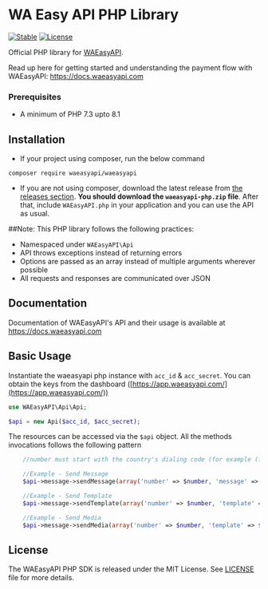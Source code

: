 # WA Easy API PHP Library

[![Stable](https://img.shields.io/badge/stable-v1.0.0-blue.svg)](https://packagist.org/packages/waeasyapi/waeasyapi#2.8.0) [![License](https://poser.pugx.org/waeasyapi/waeasyapi/license.svg)](https://packagist.org/packages/waeasyapi/waeasyapi)

Official PHP library for [WAEasyAPI](https://docs.waeasyapi.com/).

Read up here for getting started and understanding the payment flow with WAEasyAPI: <https://docs.waeasyapi.com>

### Prerequisites
- A minimum of PHP 7.3 upto 8.1


## Installation

-   If your project using composer, run the below command

```
composer require waeasyapi/waeasyapi
```

- If you are not using composer, download the latest release from [the releases section](https://github.com/waeasyapi/waeasyapi-php/releases).
    **You should download the `waeasyapi-php.zip` file**.
    After that, include `WAEasyAPI.php` in your application and you can use the API as usual.

##Note:
This PHP library follows the following practices:

- Namespaced under `WAEasyAPI\Api`
- API throws exceptions instead of returning errors
- Options are passed as an array instead of multiple arguments wherever possible
- All requests and responses are communicated over JSON

## Documentation

Documentation of WAEasyAPI's API and their usage is available at <https://docs.waeasyapi.com>

## Basic Usage

Instantiate the waeasyapi php instance with `acc_id` & `acc_secret`. You can obtain the keys from the dashboard ([https://app.waeasyapi.com/](https://app.waeasyapi.com/))

```php
use WAEasyAPI\Api\Api;

$api = new Api($acc_id, $acc_secret);
```

The resources can be accessed via the `$api` object. All the methods invocations follows the following pattern

```php
    //number must start with the country's dialing code (for example (for USA): 158883993, (for India): 919876543210)

    //Example - Send Message
    $api->message->sendMessage(array('number' => $number, 'message' => $message));

    //Example - Send Template
    $api->message->sendTemplate(array('number' => $number, 'template' => $template, 'params' => array()));

    //Example - Send Media
    $api->message->sendMedia(array('number' => $number, 'template' => $template, 'params' => array()));
```


## License

The WAEasyAPI PHP SDK is released under the MIT License. See [LICENSE](LICENSE) file for more details.
